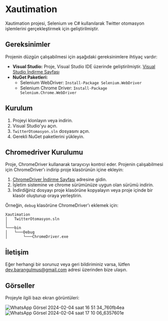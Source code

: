 # Xautimation

Xautimation projesi, Selenium ve C# kullanılarak Twitter otomasyon işlemlerini gerçekleştirmek için geliştirilmiştir.

## Gereksinimler

Projenin düzgün çalışabilmesi için aşağıdaki gereksinimlere ihtiyaç vardır:

- **Visual Studio:** Proje, Visual Studio IDE üzerinde geliştirilmiştir. [Visual Studio İndirme Sayfası](https://visualstudio.microsoft.com/tr/downloads/)
- **NuGet Paketleri:**
  - Selenium WebDriver: `Install-Package Selenium.WebDriver`
  - Selenium Chrome Driver: `Install-Package Selenium.Chrome.WebDriver`

## Kurulum

1. Projeyi klonlayın veya indirin.
2. Visual Studio'yu açın.
3. `TwitterOtomasyon.sln` dosyasını açın.
4. Gerekli NuGet paketlerini yükleyin.

## Chromedriver Kurulumu

Proje, ChromeDriver kullanarak tarayıcıyı kontrol eder. Projenin çalışabilmesi için ChromeDriver'ı indirip proje klasörünün içine ekleyin:

1. [ChromeDriver İndirme Sayfası](https://sites.google.com/chromium.org/driver/) adresine gidin.
2. İşletim sistemine ve chrome sürümünüze uygun olan sürümü indirin.
3. İndirdiğiniz dosyayı proje klasörüne kopyalayın veya proje içinde bir klasör oluşturup oraya yerleştirin.

Örneğin, `debug` klasörüne ChromeDriver'ı eklemek için:

```plaintext
Xautimation
│   TwitterOtomasyon.sln
│
└───bin
│   └───Debug
│       └───ChromeDriver.exe
```
## İletişim

Eğer herhangi bir sorunuz veya geri bildiriminiz varsa, lütfen [dev.barangulmus@gmail.com](mailto:dev.barangulmus@gmail.com) adresi üzerinden bize ulaşın.

## Görseller

Projeyle ilgili bazı ekran görüntüleri:

![WhatsApp Görsel 2024-02-04 saat 16 51 34_760fb4ea](https://github.com/barangulmus/Xautomation/assets/149194958/116f0575-4d22-439f-bfe6-2fd26c3471d6)
![WhatsApp Görsel 2024-02-04 saat 17 10 06_6357601e](https://github.com/barangulmus/Xautomation/assets/149194958/1a77b8ff-a8a8-4fae-ba06-cba78419fa1a)
